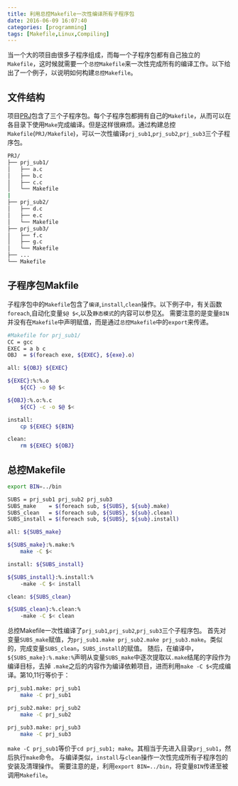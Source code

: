 ```yaml
---
title: 利用总控Makefile一次性编译所有子程序包
date: 2016-06-09 16:07:40
categories: [programming]
tags: [Makefile,Linux,Compiling]
---
```


当一个大的项目由很多子程序组成，而每一个子程序包都有自己独立的`Makefile`，这时候就需要一个`总控Makefile`来一次性完成所有的编译工作。以下给出了一个例子，以说明如何构建`总控Makefile`。
<!-- more -->
## 文件结构
项目[PRJ](/exam/PRJ.tgz)包含了三个子程序包。每个子程序包都拥有自己的`Makefile`，从而可以在各目录下使用`Make`完成编译。但是这样很麻烦。通过构建总控`Makefile`(`PRJ/Makefile`)，可以一次性编译`prj_sub1`,`prj_sub2`,`prj_sub3`三个子程序包。
``` bash
PRJ/
├── prj_sub1/
│   ├── a.c
│   ├── b.c
│   ├── c.c
│   └── Makefile
|
├── prj_sub2/
│   ├── d.c
│   ├── e.c
│   └── Makefile
├── prj_sub3/
│   ├── f.c
│   ├── g.c
│   └── Makefile
├── ...
└── Makefile
```

## 子程序包Makfile
子程序包中的`Makefile`包含了`编译`,`install`,`clean`操作。以下例子中，有关函数`foreach`,自动化变量`$@ $<`,以及`静态模式`的内容可以参见[X](X)。
需要注意的是变量`BIN`并没有在`Makefile`中声明赋值，而是通过`总控Makefile`中的`export`来传递。
``` bash
#Makefile for prj_sub1/
CC = gcc
EXEC = a b c
OBJ  = $(foreach exe, ${EXEC}, ${exe}.o)

all: ${OBJ} ${EXEC}

${EXEC}:%:%.o
	${CC} -o $@ $<

${OBJ}:%.o:%.c
	${CC} -c -o $@ $<

install:
	cp ${EXEC} ${BIN}

clean:
	rm ${EXEC} ${OBJ}
```

## 总控Makefile

``` bash
export BIN=../bin

SUBS = prj_sub1 prj_sub2 prj_sub3
SUBS_make    = $(foreach sub, ${SUBS}, ${sub}.make)
SUBS_clean   = $(foreach sub, ${SUBS}, ${sub}.clean)
SUBS_install = $(foreach sub, ${SUBS}, ${sub}.install)

all: ${SUBS_make}

${SUBS_make}:%.make:%
	make -C $<

install: ${SUBS_install}

${SUBS_install}:%.install:%
	-make -C $< install

clean: ${SUBS_clean}

${SUBS_clean}:%.clean:%
	-make -C $< clean
```
总控Makefile一次性编译了`prj_sub1`,`prj_sub2`,`prj_sub3`三个子程序包。
首先对变量`SUBS_make`赋值，为`prj_sub1.make prj_sub2.make prj_sub3.make`。类似的，完成变量`SUBS_clean`，`SUBS_install`的赋值。
随后，在编译中，`${SUBS_make}:%.make:%`声明从变量`SUBS_make`中逐次提取以`.make`结尾的字段作为编译目标，去掉
`.make`之后的内容作为编译依赖项目，进而利用`make -C $<`完成编译。第10,11行等价于：

``` bash
prj_sub1.make: prj_sub1
	make -C prj_sub1

prj_sub2.make: prj_sub2
	make -C prj_sub2

prj_sub3.make: prj_sub3
	make -C prj_sub3

```
`make -C prj_sub1`等价于`cd prj_sub1; make`。其相当于先进入目录`prj_sub1`，然后执行`make`命令。
与编译类似，`install`与`clean`操作一次性完成所有子程序包的安装及清理操作。
需要注意的是，利用`export BIN=../bin`，将变量`BIN`传递至被调用`Makefile`。
